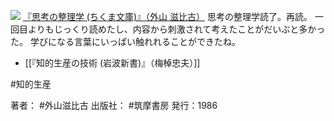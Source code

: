 [![](https://images-fe.ssl-images-amazon.com/images/I/51XzYWdeZeL._SL160_.jpg)](http://www.amazon.co.jp/exec/obidos/ASIN/4480020470/choiyaki81-22/ref=nosim)
[『思考の整理学 (ちくま文庫)』（外山 滋比古）](http://www.amazon.co.jp/exec/obidos/ASIN/4480020470/choiyaki81-22/ref=nosim)
思考の整理学読了。再読。
一回目よりもじっくり読めたし、内容から刺激されて考えたことがだいぶと多かった。
学びになる言葉にいっぱい触れれることができたね。

- [[『知的生産の技術 (岩波新書)』（梅棹忠夫）]]

#知的生産 

著者： #外山滋比古 
出版社： #筑摩書房 
発行：1986

